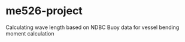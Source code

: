 # me526-project
Calculating wave length based on NDBC Buoy data for vessel bending moment calculation
